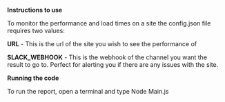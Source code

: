 **Instructions to use**

To monitor the performance and load times on a site the config.json file requires two values:

**URL** - This is the url of the site you wish to see the performance of

**SLACK_WEBHOOK** - This is the webhook of the channel you want the result to go to. Perfect for alerting you if there are any issues with the site.

**Running the code**

To run the report, open a terminal and type Node Main.js
